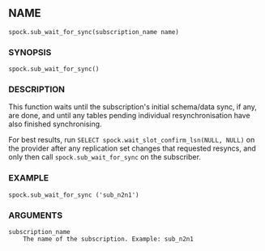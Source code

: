 ## NAME

`spock.sub_wait_for_sync(subscription_name name)`

### SYNOPSIS

`spock.sub_wait_for_sync()`
 
### DESCRIPTION

This function waits until the subscription's initial schema/data sync, if any, are done, and until any tables pending individual resynchronisation have also finished synchronising.

For best results, run `SELECT spock.wait_slot_confirm_lsn(NULL, NULL)` on the  provider after any replication set changes that requested resyncs, and only then call `spock.sub_wait_for_sync` on the subscriber. 

### EXAMPLE

`spock.sub_wait_for_sync ('sub_n2n1')`
 
### ARGUMENTS
    subscription_name
        The name of the subscription. Example: sub_n2n1
